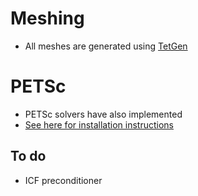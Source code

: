 # Meshing
- All meshes are generated using [TetGen](http://wias-berlin.de/software/index.jsp?id=TetGen&lang=1)

# PETSc
- PETSc solvers have also implemented
- [See here for installation instructions](https://www.mcs.anl.gov/petsc/)

## To do
- ICF preconditioner

